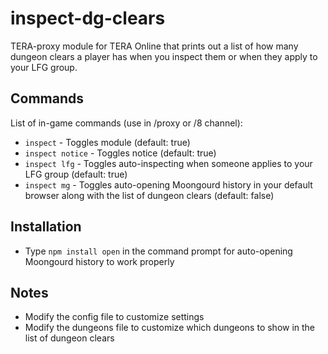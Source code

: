 # inspect-dg-clears
TERA-proxy module for TERA Online that prints out a list of how many dungeon clears a player has when you inspect them or when they apply to your LFG group.

## Commands
List of in-game commands (use in /proxy or /8 channel):  
- `inspect` - Toggles module (default: true)
- `inspect notice` - Toggles notice (default: true)
- `inspect lfg` - Toggles auto-inspecting when someone applies to your LFG group (default: true)
- `inspect mg` - Toggles auto-opening Moongourd history in your default browser along with the list of dungeon clears (default: false)

## Installation
- Type `npm install open` in the command prompt for auto-opening Moongourd history to work properly

## Notes
- Modify the config file to customize settings
- Modify the dungeons file to customize which dungeons to show in the list of dungeon clears